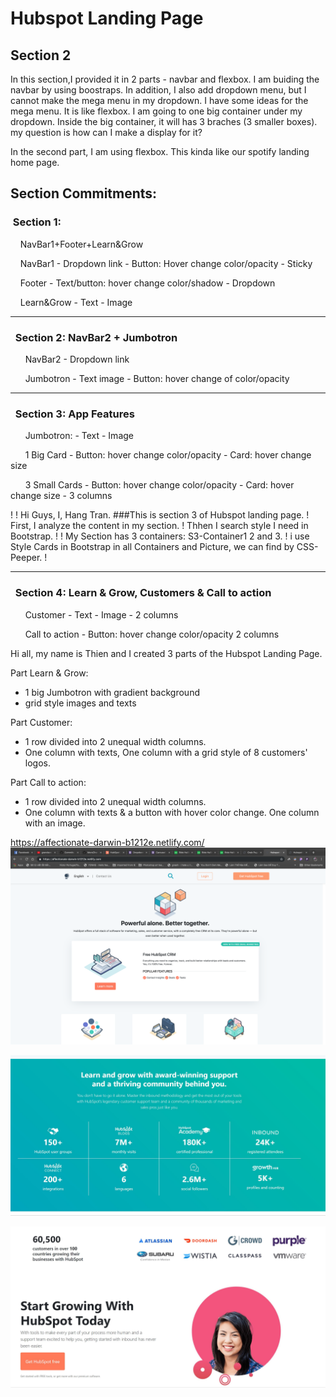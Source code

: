 # Hubspot Landing Page


## Section 2 

In this section,I provided it in 2 parts - navbar and flexbox. 
I am buiding the navbar by using boostraps. In addition, I also add dropdown menu, but I cannot make the mega menu in my dropdown. I have some ideas for the mega menu. It is like flexbox. I am going to one big container under my dropdown. Inside the big container, it will has 3 braches (3 smaller boxes). my question is how can I make a display for it?


In the second part, I am using flexbox. This kinda like our spotify landing home page. 

## Section Commitments:

### &nbsp;Section 1:

&nbsp;&nbsp;&nbsp; NavBar1+Footer+Learn&Grow

&nbsp;&nbsp;&nbsp; NavBar1 - Dropdown link - Button: Hover change color/opacity - Sticky

&nbsp;&nbsp;&nbsp; Footer - Text/button: hover change color/shadow - Dropdown

&nbsp;&nbsp;&nbsp; Learn&Grow - Text - Image

---

### &nbsp; Section 2: NavBar2 + Jumbotron

&nbsp; &nbsp; &nbsp; NavBar2 - Dropdown link

&nbsp; &nbsp; &nbsp; Jumbotron - Text image - Button: hover change of color/opacity

---

### &nbsp; Section 3: App Features

&nbsp; &nbsp; &nbsp; Jumbotron: - Text - Image

&nbsp; &nbsp; &nbsp; 1 Big Card - Button: hover change color/opacity - Card: hover change size

&nbsp; &nbsp; &nbsp; 3 Small Cards - Button: hover change color/opacity - Card: hover change size - 3 columns

!
! Hi Guys, I, Hang Tran.
###This is section 3 of Hubspot landing page.
! First, I analyze the content in my section.
! Thhen I search style I need in Bootstrap.
!
!  My Section has 3 containers: S3-Container1 2 and 3.
! i use Style Cards in Bootstrap in all Containers and Picture, we can find by CSS-Peeper.
! 

---

### &nbsp; Section 4: Learn & Grow, Customers & Call to action

&nbsp; &nbsp; &nbsp; Customer - Text - Image - 2 columns

&nbsp; &nbsp; &nbsp; Call to action - Button: hover change color/opacity
2 columns

Hi all, my name is Thien and I created 3 parts of the Hubspot Landing Page.

Part Learn & Grow: 
- 1 big Jumbotron with gradient background
- grid style images and texts

Part Customer:
- 1 row divided into 2 unequal width columns. 
- One column with texts, One column with a grid style of 8 customers' logos.

Part Call to action:
- 1 row divided into 2 unequal width columns. 
- One column with texts & a button with hover color change. One column with an image.


https://affectionate-darwin-b1212e.netlify.com/
![](screenshot-Hubspot-landing-page.png)

![](./img-Thien/learngrowsection.jpg)

![](./img-Thien/CCCTA.jpg)